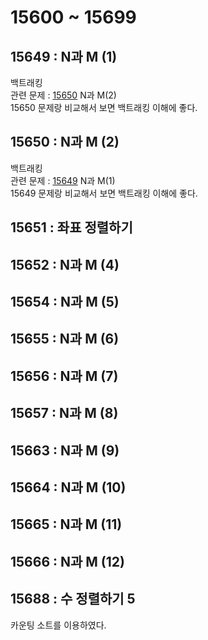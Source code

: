 # 15600 ~ 15699


## 15649 : N과 M (1)
백트래킹  
관련 문제 : [15650](https://boj.kr/15650) N과 M(2)  
15650 문제랑 비교해서 보면 백트래킹 이해에 좋다.

## 15650 : N과 M (2)
백트래킹  
관련 문제 : [15649](https://boj.kr/15649) N과 M(1)  
15649 문제랑 비교해서 보면 백트래킹 이해에 좋다.

## 15651 : 좌표 정렬하기

## 15652 : N과 M (4)

## 15654 : N과 M (5)

## 15655 : N과 M (6)

## 15656 : N과 M (7)

## 15657 : N과 M (8)

## 15663 : N과 M (9)

## 15664 : N과 M (10)

## 15665 : N과 M (11)

## 15666 : N과 M (12)

## 15688 : 수 정렬하기 5
카운팅 소트를 이용하였다.
